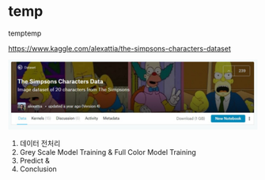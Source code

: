 # temp
temptemp

https://www.kaggle.com/alexattia/the-simpsons-characters-dataset

<img src = './The Simpsons Kaggle screen shot.jpg' width='100%' height='50%'>



1. 데이터 전처리<br>
2.  Grey Scale Model Training & Full Color Model Training <br>
3. Predict & <br>
4. Conclusion <br>
